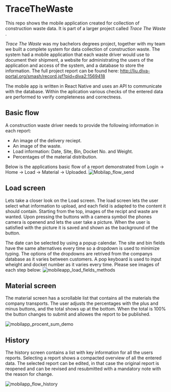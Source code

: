 # TraceTheWaste
This repo shows the mobile application created for collection of construction waste data. It is part of a larger project called <i> Trace The Waste </i>.

<i>Trace The Waste</i> was my bachelors degrees project, together with my team we built a complete system for data collection of construction waste. The system had a mobile application that each waste driver would use to document their shipment, a website for administrating the users of the application and access of the system, and a database to store the information.
The full project report can be found here: http://liu.diva-portal.org/smash/record.jsf?pid=diva2:1569418

The mobile app is written in React Native and uses an API to communicate with the database. Within the aplication various checks of the entered data are performed to verify completeness and correctness. 

<h2> Basic flow </h2>
A construction waste driver needs to provide the following information in each report:

  - An image of the delivery reciept.
  - An image of the waste.
  - Load information: Date, Site, Bin, Docket No. and Weight.
  - Percentages of the material distribution.

Below is the applications basic flow of a report demonstrated from Login -> Home -> Load -> Material -> Uploaded.
![Mobilap_flow_send](https://user-images.githubusercontent.com/75698736/154735143-b4918b21-349d-4bba-b00a-18b61652d104.jpg)

<h2> Load screen </h2>
Lets take a closer look on the Load screen. The load screen lets the user select what information to upload, and each field is adapted to the content it should contain. Starting from the top, images of the recipt and waste are wanted. Upon pressing the buttons with a camera symbol the phones camera is openend and lets the user take a picture. When the user is satisfied with the picture it is saved and shown as the background of the button. 

The date can be selected by using a popup calendar. The site and bin fields have the same alternatives every time so a dropdown is used to minimize typing. The options of the dropdowns are retrived from the companys database as it varies between customers. A pop keyboard is used to input wheight and docket number as it varies every time. Please see images of each step below:
![mobileapp_load_fields_methods](https://user-images.githubusercontent.com/75698736/154740714-41879c49-7b2a-4c10-8998-bc6bee1c2039.jpg)


<h2>Material screen</h2>
The material screen has a scrollable list that contains all the materials the company transports. The user adjusts the percentages with the plus and minus buttons, and the total shows up at the bottom. When the total is 100% the button changes to submit and allowes the report to be published.

![mobilapp_procent_sum_demo](https://user-images.githubusercontent.com/75698736/154741555-dfc6fedc-b841-4131-8b01-75a47742fbaa.jpg)

<h2> History </h2>
The history screen contains a list with key information for all the users reports. Selecting a report shows a compacted overview of all the entered data. The selected report can be edited, in that case the original report is reopened and can be revised and resubmitted with a mandatory note with the reason for change.

![mobilapp_flow_history](https://user-images.githubusercontent.com/75698736/154743404-516a6103-1d9a-405a-adb6-9b9878e9d5f7.jpg)

